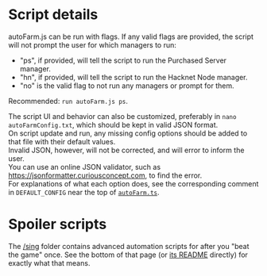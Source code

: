 # Script details
autoFarm.js can be run with flags. If any valid flags are provided, the script will not prompt the user for which managers to run:
* "ps", if provided, will tell the script to run the Purchased Server manager.
* "hn", if provided, will tell the script to run the Hacknet Node manager.
* "no" is the valid flag to not run any managers or prompt for them.

Recommended: `run autoFarm.js ps`.

The script UI and behavior can also be customized, preferably in `nano autoFarmConfig.txt`, which should be kept in valid JSON format.  
On script update and run, any missing config options should be added to that file with their default values.  
Invalid JSON, however, will not be corrected, and will error to inform the user.  
You can use an online JSON validator, such as https://jsonformatter.curiousconcept.com, to find the error.  
For explanations of what each option does, see the corresponding comment in `DEFAULT_CONFIG` near the top of [`autoFarm.ts`](https://github.com/mycroftjr/BitburnerAutoFarm/blob/master/src/autoFarm.ts).

# Spoiler scripts
The [/sing](https://github.com/mycroftjr/BitburnerAutoFarm/tree/master/src/sing) folder contains advanced automation scripts for after you "beat the game" once. See the bottom of that page (or [its README](https://github.com/mycroftjr/BitburnerAutoFarm/tree/master/src/sing/README.md) directly) for exactly what that means.